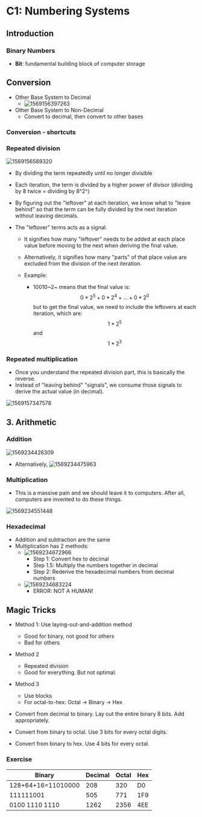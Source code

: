 # C1: Numbering Systems

## Introduction

### Binary Numbers

- **Bit**: fundamental building block of computer storage

## Conversion

- Other Base System to Decimal
  - ![1569156397263](c1-numbering-systems.assets/1569156397263.png)
- Other Base System to Non-Decimal
  - Convert to decimal, then convert to other bases

### Conversion - shortcuts

### Repeated division

![1569156589320](c1-numbering-systems.assets/1569156589320.png)

- By dividing the term repeatedly until no longer divisible

- Each iteration, the term is divided by a higher power of divisor (dividing by 8 twice = dividing by 8^2^)

- By figuring out the "leftover" at each iteration, we know what to "leave behind" so that the term can be fully divided by the next iteration without leaving decimals. 

- The "leftover" terms acts as a signal. 

  - It signifies how many "leftover" needs to be added at each place value before moving to the next when deriving the final value. 

  - Alternatively, it signifies how many "parts" of that place value are excluded from the division of the next iteration.

  - Example:

    - 10010~2~ means that the final value is:
      $$
      0*2^5+0*2^4+...+0*2^0
      $$
      but to get the final value, we need to include the leftovers at each iteration, which are:
      $$
      1*2^5
      $$
      and
      $$
      1*2^3
      $$

### Repeated multiplication

- Once you understand the repeated division part, this is basically the reverse.
- Instead of "leaving behind" "signals", we consume those signals to derive the actual value (in decimal).

![1569157347578](c1-numbering-systems.assets/1569157347578.png)

## 3. Arithmetic

### Addition

![1569234426309](c1-numbering-systems.assets/1569234426309.png)

- Alternatively, ![1569234475963](c1-numbering-systems.assets/1569234475963.png)

### Multiplication

- This is a massive pain and we should leave it to computers. After all, computers are invented to do these things.

![1569234551448](c1-numbering-systems.assets/1569234551448.png)

### Hexadecimal

- Addition and subtraction are the same
- Multiplication has 2 methods:
  - ![1569234672966](c1-numbering-systems.assets/1569234672966.png)
    - Step 1: Convert hex to decimal
    - Step 1.5: Multiply the numbers together in decimal
    - Step 2: Rederive the hexadecimal numbers from decimal numbers 
  - ![1569234683224](c1-numbering-systems.assets/1569234683224.png)
    - ERROR: NOT A HUMAN!

## Magic Tricks

- Method 1: Use laying-out-and-addition method
  - Good for binary, not good for others
  - Bad for others
- Method 2
  - Repeated division
  - Good for everything. But not optimal.
- Method 3
  - Use blocks
  - For octal-to-hex: Octal -> Binary -> Hex

- Convert from decimal to binary. Lay out the entire binary 8 bits. Add appropriately.
- Convert from binary to octal. Use 3 bits for every octal digits.
- Convert from binary to hex. Use 4 bits for every octal.

### Exercise

| Binary             | Decimal | Octal | Hex  |
| ------------------ | ------- | ----- | ---- |
| 128+64+16=11010000 | 208     | 320   | D0   |
| 111111001          | 505     | 771   | 1F9  |
| 0100 1110 1110     | 1262    | 2356  | 4EE  |

